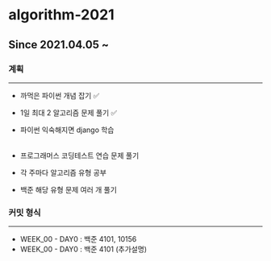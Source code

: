 # algorithm-2021

## Since 2021.04.05 ~

### 계획

---
- 까먹은 파이썬 개념 잡기 :white_check_mark:
- 1일 최대 2 알고리즘 문제 풀기 :white_check_mark:
- 파이썬 익숙해지면 django 학습 <br><br>

- 프로그래머스 코딩테스트 연습 문제 풀기
- 각 주마다 알고리즘 유형 공부
- 백준 해당 유형 문제 여러 개 풀기


### 커밋 형식

---
- WEEK_00 - DAY0 : 백준 4101, 10156
- WEEK_00 - DAY0 : 백준 4101 (추가설명)
